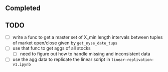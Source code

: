 ## Completed

## TODO
- [ ] write a func to get a master set of X_min length intervals between tuples of market open/close given by `get_nyse_date_tups`
- [ ] use that func to get aggs of all stocks 
  - [ ] need to figure out how to handle missing and inconsistent data
- [ ] use the agg data to replicate the linear script in `linear-replivation-v1.ipynb`